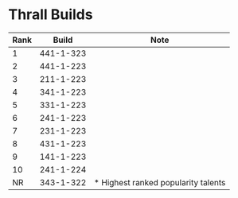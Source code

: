 # Thrall Builds

Rank | Build     | Note
---- | -----     | ----
  1  | 441-1-323 | 
  2  | 441-1-223 | 
  3  | 211-1-223 | 
  4  | 341-1-223 | 
  5  | 331-1-223 | 
  6  | 241-1-223 | 
  7  | 231-1-223 | 
  8  | 431-1-223 | 
  9  | 141-1-223 | 
  10 | 241-1-224 | 
  NR | 343-1-322 | * Highest ranked popularity talents

